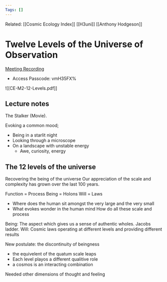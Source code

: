 ```yaml
---
Tags: []
---
```

Related: [[Cosmic Ecology Index]] [[H3uni]] [[Anthony Hodgeson]]
# Twelve Levels of the Universe of Observation
[Meeting Recording](https://us02web.zoom.us/rec/share/FeFf21twza2pS-khoCKJ51fFh4UXgF25T4OzPF2aUJqZb__p4PGcLurJS5HMmjff.zBdVQCtbhC-gEDW0)
- Access Passcode: vmH35FX%

![[CE-M2-12-Levels.pdf]]

## Lecture notes
The Stalker (Movie).

Evoking a common mood;
- Being in a starlit night
- Looking through a microscope
- On a landscape with unstable energy
	- Awe, curiosity, energy

## The 12 levels of the universe
Recovering the being of the universe
Our appreciation of the scale and complexity has grown over the last 100 years.


Function = Process 
Being = Holons
Will = Laws

- Where does the human sit amongst the very large and the very small
- What evokes wonder in the human mind
How do all these scale and process

Being: The aspect which gives us a sense of authentic wholes. Jacobs ladder. 
Will: Cosmic laws operating at different levels and providing different results

New postulate: the discontinuity of beingness
- the equivelent of the quatum scale leaps
- Each level playos a different qualitive role
- a cosmos is an interacting combination 

Needed other dimensions of thought and feeling



